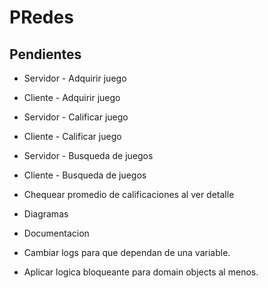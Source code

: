 # PRedes
 
## Pendientes

- Servidor - Adquirir juego
- Cliente - Adquirir juego
- Servidor - Calificar juego
- Cliente - Calificar juego
- Servidor - Busqueda de juegos
- Cliente - Busqueda de juegos
- Chequear promedio de calificaciones al ver detalle
- Diagramas
- Documentacion


- Cambiar logs para que dependan de una variable.
- Aplicar logica bloqueante para domain objects al menos.
